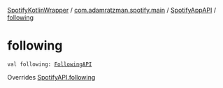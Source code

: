 [SpotifyKotlinWrapper](../../index.md) / [com.adamratzman.spotify.main](../index.md) / [SpotifyAppAPI](index.md) / [following](./following.md)

# following

`val following: `[`FollowingAPI`](../../com.adamratzman.spotify.endpoints.public/-following-a-p-i/index.md)

Overrides [SpotifyAPI.following](../-spotify-a-p-i/following.md)

